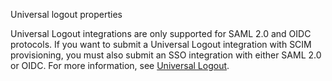 Universal logout properties

Universal Logout integrations are only supported for SAML 2.0 and OIDC protocols. If you want to submit a Universal Logout integration with SCIM provisioning, you must also submit an SSO integration with either SAML 2.0 or OIDC. For more information, see [Universal Logout](https://developer.okta.com/docs/guides/oin-universal-logout-overview).
